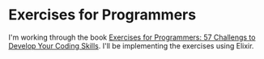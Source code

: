 # Exercises for Programmers

I'm working through the book [Exercises for Programmers: 57 Challengs to Develop Your Coding Skills](https://pragprog.com/book/bhwb/exercises-for-programmers).
I'll be implementing the exercises using Elixir.
